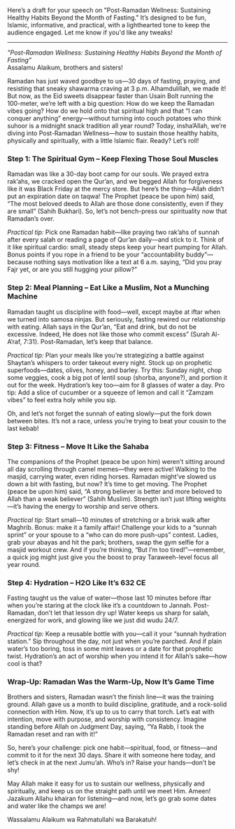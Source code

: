Here’s a draft for your speech on "Post-Ramadan Wellness: Sustaining Healthy Habits Beyond the Month of Fasting." It’s designed to be fun, Islamic, informative, and practical, with a lighthearted tone to keep the audience engaged. Let me know if you'd like any tweaks!

---

*"Post-Ramadan Wellness: Sustaining Healthy Habits Beyond the Month of Fasting"*  
Assalamu Alaikum, brothers and sisters!

Ramadan has just waved goodbye to us—30 days of fasting, praying, and resisting that sneaky shawarma craving at 3 p.m. Alhamdulillah, we made it! But now, as the Eid sweets disappear faster than Usain Bolt running the 100-meter, we’re left with a big question: How do we keep the Ramadan vibes going? How do we hold onto that spiritual high and that “I can conquer anything” energy—without turning into couch potatoes who think suhoor is a midnight snack tradition all year round? Today, insha’Allah, we’re diving into Post-Ramadan Wellness—how to sustain those healthy habits, physically and spiritually, with a little Islamic flair. Ready? Let’s roll!

### Step 1: The Spiritual Gym – Keep Flexing Those Soul Muscles  
Ramadan was like a 30-day boot camp for our souls. We prayed extra rak’ahs, we cracked open the Qur’an, and we begged Allah for forgiveness like it was Black Friday at the mercy store. But here’s the thing—Allah didn’t put an expiration date on taqwa! The Prophet (peace be upon him) said, “The most beloved deeds to Allah are those done consistently, even if they are small” (Sahih Bukhari). So, let’s not bench-press our spirituality now that Ramadan’s over.  

*Practical tip:* Pick one Ramadan habit—like praying two rak’ahs of sunnah after every salah or reading a page of Qur’an daily—and stick to it. Think of it like spiritual cardio: small, steady steps keep your heart pumping for Allah. Bonus points if you rope in a friend to be your “accountability buddy”—because nothing says motivation like a text at 6 a.m. saying, “Did you pray Fajr yet, or are you still hugging your pillow?”

### Step 2: Meal Planning – Eat Like a Muslim, Not a Munching Machine  
Ramadan taught us discipline with food—well, except maybe at iftar when we turned into samosa ninjas. But seriously, fasting rewired our relationship with eating. Allah says in the Qur’an, “Eat and drink, but do not be excessive. Indeed, He does not like those who commit excess” (Surah Al-A’raf, 7:31). Post-Ramadan, let’s keep that balance.  

*Practical tip:* Plan your meals like you’re strategizing a battle against Shaytan’s whispers to order takeout every night. Stock up on prophetic superfoods—dates, olives, honey, and barley. Try this: Sunday night, chop some veggies, cook a big pot of lentil soup (shorba, anyone?), and portion it out for the week. Hydration’s key too—aim for 8 glasses of water a day. Pro tip: Add a slice of cucumber or a squeeze of lemon and call it “Zamzam vibes” to feel extra holy while you sip.  

Oh, and let’s not forget the sunnah of eating slowly—put the fork down between bites. It’s not a race, unless you’re trying to beat your cousin to the last kebab!

### Step 3: Fitness – Move It Like the Sahaba  
The companions of the Prophet (peace be upon him) weren’t sitting around all day scrolling through camel memes—they were active! Walking to the masjid, carrying water, even riding horses. Ramadan might’ve slowed us down a bit with fasting, but now? It’s time to get moving. The Prophet (peace be upon him) said, “A strong believer is better and more beloved to Allah than a weak believer” (Sahih Muslim). Strength isn’t just lifting weights—it’s having the energy to worship and serve others.  

*Practical tip:* Start small—10 minutes of stretching or a brisk walk after Maghrib. Bonus: make it a family affair! Challenge your kids to a “sunnah sprint” or your spouse to a “who can do more push-ups” contest. Ladies, grab your abayas and hit the park; brothers, swap the gym selfie for a masjid workout crew. And if you’re thinking, “But I’m too tired!”—remember, a quick jog might just give you the boost to pray Taraweeh-level focus all year round.

### Step 4: Hydration – H2O Like It’s 632 CE  
Fasting taught us the value of water—those last 10 minutes before iftar when you’re staring at the clock like it’s a countdown to Jannah. Post-Ramadan, don’t let that lesson dry up! Water keeps us sharp for salah, energized for work, and glowing like we just did wudu 24/7.  

*Practical tip:* Keep a reusable bottle with you—call it your “sunnah hydration station.” Sip throughout the day, not just when you’re parched. And if plain water’s too boring, toss in some mint leaves or a date for that prophetic twist. Hydration’s an act of worship when you intend it for Allah’s sake—how cool is that?

### Wrap-Up: Ramadan Was the Warm-Up, Now It’s Game Time  
Brothers and sisters, Ramadan wasn’t the finish line—it was the training ground. Allah gave us a month to build discipline, gratitude, and a rock-solid connection with Him. Now, it’s up to us to carry that torch. Let’s eat with intention, move with purpose, and worship with consistency. Imagine standing before Allah on Judgment Day, saying, “Ya Rabb, I took the Ramadan reset and ran with it!”  

So, here’s your challenge: pick one habit—spiritual, food, or fitness—and commit to it for the next 30 days. Share it with someone here today, and let’s check in at the next Jumu’ah. Who’s in? Raise your hands—don’t be shy!  

May Allah make it easy for us to sustain our wellness, physically and spiritually, and keep us on the straight path until we meet Him. Ameen! Jazakum Allahu khairan for listening—and now, let’s go grab some dates and water like the champs we are!  

Wassalamu Alaikum wa Rahmatullahi wa Barakatuh!